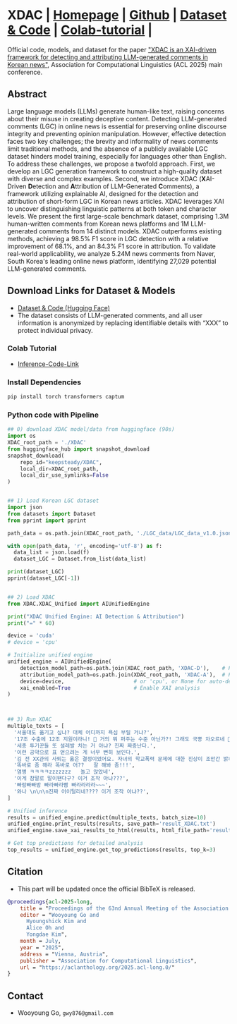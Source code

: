 # XDAC | [Homepage](https://www.bllossom.ai/) | [Github](https://github.com/airobotlab/XDAC) | [Dataset & Code](https://huggingface.co/keepsteady/XDAC) | [Colab-tutorial](https://colab.research.google.com/drive/1n-JjAhUFIIFNYuBCHqxbdaJyyx93yXpK?usp=sharing) |

Official code, models, and dataset for the paper ["XDAC is an XAI-driven framework for detecting and attributing LLM-generated comments in Korean news"](https://github.com/airobotlab/XDAC/blob/main/paper/250611_XDAC_ACL2025_camera_ready.pdf), Association for Computational Linguistics (ACL 2025) main conference.

## Abstract
Large language models (LLMs) generate human-like text, raising concerns about their misuse in creating deceptive content. Detecting LLM-generated comments (LGC) in online news is essential for preserving online discourse integrity and preventing opinion manipulation. However, effective detection faces two key challenges; the brevity and informality of news comments limit traditional methods, and the absence of a publicly available LGC dataset hinders model training, especially for languages other than English. To address these challenges, we propose a twofold approach. First, we develop an LGC generation framework to construct a high-quality dataset with diverse and complex examples. Second, we introduce XDAC (**X**AI-Driven **D**etection and **A**ttribution of LLM-Generated **C**omments), a framework utilizing explainable AI, designed for the detection and attribution of short-form LGC in Korean news articles. XDAC leverages XAI to uncover distinguishing linguistic patterns at both token and character levels. We present the first large-scale benchmark dataset, comprising 1.3M human-written comments from Korean news platforms and 1M LLM-generated comments from 14 distinct models. XDAC outperforms existing methods, achieving a 98.5\% F1 score in LGC detection with a relative improvement of 68.1\%, and an 84.3\% F1 score in attribution. To validate real-world applicability, we analyze 5.24M news comments from Naver, South Korea's leading online news platform, identifying 27,029 potential LLM-generated comments.


## Download Links for Dataset & Models
- [Dataset & Code (Hugging Face)](https://huggingface.co/keepsteady/XDAC)
- The dataset consists of LLM-generated comments, and all user information is anonymized by replacing identifiable details with “XXX” to protect individual privacy.

### Colab Tutorial
 - [Inference-Code-Link](https://colab.research.google.com/drive/1n-JjAhUFIIFNYuBCHqxbdaJyyx93yXpK?usp=sharing)

### Install Dependencies
```bash
pip install torch transformers captum
```

### Python code with Pipeline
```python
## 0) download XDAC model/data from huggingface (90s)
import os
XDAC_root_path = './XDAC'
from huggingface_hub import snapshot_download
snapshot_download(
    repo_id="keepsteady/XDAC",
    local_dir=XDAC_root_path,
    local_dir_use_symlinks=False
)


## 1) Load Korean LGC dataset
import json
from datasets import Dataset
from pprint import pprint

path_data = os.path.join(XDAC_root_path, './LGC_data/LGC_data_v1.0.json')

with open(path_data, 'r', encoding='utf-8') as f:
  data_list = json.load(f)
  dataset_LGC = Dataset.from_list(data_list)

print(dataset_LGC)
pprint(dataset_LGC[-1])


## 2) Load XDAC
from XDAC.XDAC_Unified import AIUnifiedEngine

print("XDAC Unified Engine: AI Detection & Attribution")
print("=" * 60)

device = 'cuda'
# device = 'cpu'

# Initialize unified engine
unified_engine = AIUnifiedEngine(
    detection_model_path=os.path.join(XDAC_root_path, 'XDAC-D'),    # Path to XDAC-D model
    attribution_model_path=os.path.join(XDAC_root_path, 'XDAC-A'),  # Path to XDAC-A model
    device=device,                      # or 'cpu', or None for auto-detection
    xai_enabled=True                    # Enable XAI analysis
)



## 3) Run XDAC
multiple_texts = [
  '서울대도 옮기고 싶냐? 대체 어디까지 욕심 부릴 거냐?',
  '17조 수출에 12조 지원이라니! 🤔 거의 뭐 퍼주는 수준 아닌가?! 그래도 국뽕 차오르네 🤣',
  '세종 투기꾼들 또 설레발 치는 거 아냐? 진짜 짜증난다.',
  '이런 공약으로 표 얻으려는 게 너무 뻔히 보인다.',
  '김 전 XX관의 사퇴는 옳은 결정이었어요. 자녀의 학교폭력 문제에 대한 진상이 조만간 밝혀지길 바라요.',
  '똑바로 좀 해라 똑바로 어??   잘 해봐 좀!!!',
  '염병 ㅋㅋㅋㅋzzzzzzz   놀고 앉았네',
  '이게 참말로 말이됀다구? 이거 조작 아냐???',
  '빠람빠빠밤 빠라빠라빰 빠라라라라~~~',
  '와나 \n\n\n진짜 어이털리네???? 이거 조작 아냐??',
]

# Unified inference
results = unified_engine.predict(multiple_texts, batch_size=10)
unified_engine.print_results(results, save_path='result_XDAC.txt')
unified_engine.save_xai_results_to_html(results, html_file_path='result_XDAC.html')

# Get top predictions for detailed analysis
top_results = unified_engine.get_top_predictions(results, top_k=3)
```

## Citation
- This part will be updated once the official BibTeX is released.
```bibtex
@proceedings{acl-2025-long,
    title = "Proceedings of the 63nd Annual Meeting of the Association for Computational Linguistics (Volume 1: Long Papers)",
    editor = "Wooyoung Go and
      Hyoungshick Kim and
      Alice Oh and
      Yongdae Kim",
    month = July,
    year = "2025",
    address = "Vienna, Austria",
    publisher = "Association for Computational Linguistics",
    url = "https://aclanthology.org/2025.acl-long.0/"
}
```

## Contact
 - Wooyoung Go, `gwy876@gmail.com`
